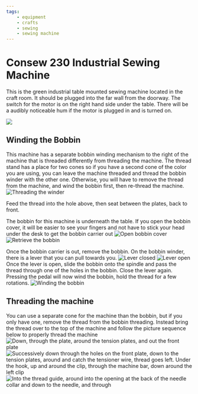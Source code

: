 ```yaml
---
tags:
    - equipment
    - crafts
    - sewing
    - sewing machine
---
```

# Consew 230 Industrial Sewing Machine

This is the green industrial table mounted sewing machine located in the craft room.  It should be plugged into the far  wall from the doorway.  The switch for the motor is on the right hand side under the table.  There will be a audibly noticeable hum if the motor is plugged in and is turned on.

![ ](images/230IndustrialMachine/230machine.jpg)

## Winding the Bobbin
This machine has a separate bobbin winding mechanism to the right of the machine that is threaded differently from threading the machine.  The thread stand has a place for two cones so if you have a second cone of the color you are using, you can leave the machine threaded and thread the bobbin winder with the other one.  Otherwise, you will have to remove the thread from the machine, and wind the bobbin first, then re-thread the machine.
![Threading the winder](images/230IndustrialMachine/230machine_bobbin_3.jpg)

Feed the thread into the hole above, then seat between the plates, back to front.

The bobbin for this machine is underneath the table. If you open the bobbin cover, it will be easier to see your fingers and not have to stick your head under the desk to get the bobbin carrier out
![Open bobbin cover](images/230IndustrialMachine/230machine_bobbin_1.jpg)
![Retrieve the bobbin](images/230IndustrialMachine/230machine_bobbin_2.jpg)

Once the bobbin carrier is out, remove the bobbin. On the bobbin winder, there is a lever that you can pull towards you.
![Lever closed](images/230IndustrialMachine/230machine_bobbin_4.jpg)
![Lever open](images/230IndustrialMachine/230machine_bobbin_5.jpg)
Once the lever is open, slide the bobbin onto the spindle and pass the thread through one of the holes in the bobbin.  Close the lever again. Pressing the pedal will now wind the bobbin, hold the thread for a few rotations.
![Winding the bobbin](images/230IndustrialMachine/230machine_bobbin_7.jpg)

## Threading the machine
You can use a separate cone for the machine than the bobbin, but if you only have one, remove the thread from the bobbin threading. Instead bring the thread over to the top of the machine and follow the picture sequence below to properly thread the machine
![Down, through the plate, around the tension plates, and out the front plate](images/230IndustrialMachine/230machine_threading_1.jpg)
![Successively down through the holes on the front plate, down to the tension plates, around and catch the tensioner wire, thread goes left. Under the hook, up and around the clip, through the machine bar, down around the left clip](images/230IndustrialMachine/230machine_threading_2.jpg)
![Into the thread guide, around into the opening at the back of the needle collar and down to the needle, and through](images/230IndustrialMachine/230machine_threading_3.jpg)

<!--stackedit_data:
eyJoaXN0b3J5IjpbLTIwNDY2MDY5MTcsLTI1NTIyMzEzNiwtMT
UxMzI3MTYyNiwtMTcxMDMwMTMzNywtMTU3ODY4NjU2OCw4OTY5
MzAzNjEsLTE3Mzc4NDU4MTBdfQ==
-->
